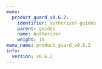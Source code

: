```yaml
---
menu:
  product_guard_v0.6.2:
    identifier: authorizer-guides
    parent: guides
    name: Authorizer
    weight: 15
menu_name: product_guard_v0.6.2
info:
  version: v0.6.2
---
```


